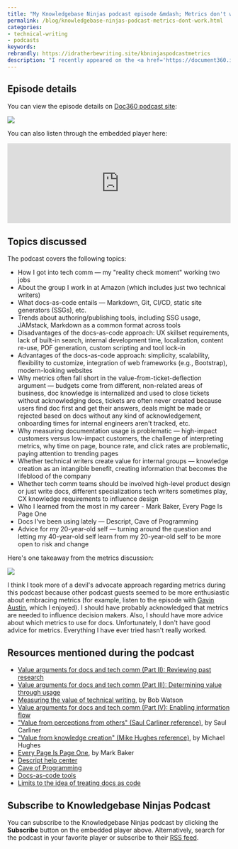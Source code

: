 ```yaml
---
title: "My Knowledgebase Ninjas podcast episode &mdash; Metrics don't work"
permalink: /blog/knowledgebase-ninjas-podcast-metrics-dont-work.html
categories:
- technical-writing
- podcasts
keywords:
rebrandly: https://idratherbewriting.site/kbninjaspodcastmetrics
description: "I recently appeared on the <a href='https://document360.io/blog/documentation-metrics-dont-work-with-tom-johnson-of-amazon/'>Knowledgebase Ninjas podcast</a> in an episode titled <i>Metrics Don't Work</i>. In the podcast, I chat with Gowri Ramkumar about documentation processes, why metrics are problematic, advantages and disadvantages of docs-as-code models, why measuring doc traffic falls short, the value of internal documentation, people I've learned from in my career, advice for my younger self, and more."
---
```


## Episode details

You can view the episode details on [Doc360 podcast site](https://document360.io/blog/documentation-metrics-dont-work-with-tom-johnson-of-amazon/):

<a href="https://document360.io/blog/documentation-metrics-dont-work-with-tom-johnson-of-amazon/"><img src="https://idratherbewritingmedia.com/images/knowledgebase_ninjas_podcast_tom.jpg" /></a>

You can also listen through the embedded player here:

<iframe src="https://player.bcast.fm/knowledgebase-ninjas/mx8y6zn9" frameborder="0" height="180" width="100%" scrolling="no" seamless="true" style="width:100%;height:180px;"></iframe>

## Topics discussed

The podcast covers the following topics:

* How I got into tech comm &mdash; my "reality check moment" working two jobs
* About the group I work in at Amazon (which includes just two technical writers)
* What docs-as-code entails &mdash; Markdown, Git, CI/CD, static site generators (SSGs), etc.
* Trends about authoring/publishing tools, including SSG usage, JAMstack, Markdown as a common format across tools
* Disadvantages of the docs-as-code approach: UX skillset requirements, lack of built-in search, internal development time, localization, content re-use, PDF generation, custom scripting and tool lock-in
* Advantages of the docs-as-code approach: simplicity, scalability, flexibility to customize, integration of web frameworks (e.g., Bootstrap), modern-looking websites
* Why metrics often fall short in the value-from-ticket-deflection argument &mdash; budgets come from different, non-related areas of business, doc knowledge is internalized and used to close tickets without acknowledging docs, tickets are often never created because users find doc first and get their answers, deals might be made or rejected based on docs without any kind of acknowledgement, onboarding times for internal engineers aren't tracked, etc.
* Why measuring documentation usage is problematic &mdash; high-impact customers versus low-impact customers, the challenge of interpreting metrics, why time on page, bounce rate, and click rates are problematic, paying attention to trending pages
* Whether technical writers create value for internal groups &mdash; knowledge creation as an intangible benefit, creating information that becomes the lifeblood of the company
* Whether tech comm teams should be involved high-level product design or just write docs, different specializations tech writers sometimes play, CX knowledge requirements to influence design
* Who I learned from the most in my career - Mark Baker, Every Page Is Page One
* Docs I've been using lately &mdash; Descript, Cave of Programming
* Advice for my 20-year-old self &mdash; turning around the question and letting my 40-year-old self learn from my 20-year-old self to be more open to risk and change

Here's one takeaway from the metrics discussion:

<a href="https://document360.io/blog/documentation-metrics-dont-work-with-tom-johnson-of-amazon/"><img src="https://idratherbewritingmedia.com/images/kbninjasmathquote.jpg" /></a>

I think I took more of a devil's advocate approach regarding metrics during this podcast because other podcast guests seemed to be more enthusiastic about embracing metrics (for example, listen to the episode with [Gavin Austin](https://document360.io/blog/minimizing-content-with-gavin-austin-of-salesforce/), which I enjoyed). I should have probably acknowledged that metrics are needed to influence decision makers. Also, I should have more advice about which metrics to use for docs. Unfortunately, I don't have good advice for metrics. Everything I have ever tried hasn't really worked.

## Resources mentioned during the podcast

* [Value arguments for docs and tech comm (Part II): Reviewing past research](https://idratherbewriting.com/2017/12/28/value-of-tech-comm-in-company-part2/)
* [Value arguments for docs and tech comm (Part III): Determining value through usage](https://idratherbewriting.com/2017/12/28/value-of-tech-comm-in-company-part3/)
* [Measuring the value of technical writing](https://docsbydesign.com/2017/08/06/measuring-the-value-of-technical-writing/), by Bob Watson
* [Value arguments for docs and tech comm (Part IV): Enabling information flow](https://idratherbewriting.com/2017/12/28/value-of-tech-comm-in-company-part2/)
* ["Value from perceptions from others" (Saul Carliner reference)](https://idratherbewriting.com/2017/12/28/value-of-tech-comm-in-company-part2/#carliner), by Saul Carliner
* ["Value from knowledge creation" (Mike Hughes reference)](https://idratherbewriting.com/2017/12/28/value-of-tech-comm-in-company-part2/#hughes), by Michael Hughes
* [Every Page Is Page One](https://everypageispageone.com/), by Mark Baker
* [Descript help center](https://help.descript.com/en/)
* [Cave of Programming](https://courses.caveofprogramming.com/)
* [Docs-as-code tools](https://idratherbewriting.com/learnapidoc/pubapis_docs_as_code.html)
* [Limits to the idea of treating docs as code](https://idratherbewriting.com/2017/06/02/when-docs-are-not-like-code)

## Subscribe to Knowledgebase Ninjas Podcast

You can subscribe to the Knowledgebase Ninjas podcast by clicking the **Subscribe** button on the embedded player above. Alternatively, search for the podcast in your favorite player or subscribe to their [RSS feed](https://feeds.bcast.fm/knowledgebase-ninjas).
